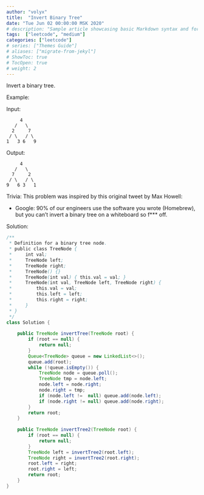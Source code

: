 ```yaml
---
author: "volyx"
title:  "Invert Binary Tree"
date: "Tue Jun 02 00:00:00 MSK 2020"
# description: "Sample article showcasing basic Markdown syntax and formatting for HTML elements."
tags:  ["leetcode", "medium"]
categories: ["leetcode"]
# series: ["Themes Guide"]
# aliases: ["migrate-from-jekyl"]
# ShowToc: true
# TocOpen: true
# weight: 2
---
```


Invert a binary tree.

Example:

Input:
```
     4
   /   \
  2     7
 / \   / \
1   3 6   9
```

Output:
```
     4
   /   \
  7     2
 / \   / \
9   6 3   1
```

Trivia:
This problem was inspired by this original tweet by Max Howell:

- Google: 90% of our engineers use the software you wrote (Homebrew), but you can’t invert a binary tree on a whiteboard so f*** off.

Solution: 

```java
/**
 * Definition for a binary tree node.
 * public class TreeNode {
 *     int val;
 *     TreeNode left;
 *     TreeNode right;
 *     TreeNode() {}
 *     TreeNode(int val) { this.val = val; }
 *     TreeNode(int val, TreeNode left, TreeNode right) {
 *         this.val = val;
 *         this.left = left;
 *         this.right = right;
 *     }
 * }
 */
class Solution {
    
    public TreeNode invertTree(TreeNode root) {
        if (root == null) {
            return null;
        }
        Queue<TreeNode> queue = new LinkedList<>();
        queue.add(root);
        while (!queue.isEmpty()) {
            TreeNode node = queue.poll();
            TreeNode tmp = node.left;
            node.left = node.right;
            node.right = tmp;
            if (node.left !=  null) queue.add(node.left);
            if (node.right != null) queue.add(node.right);
        }
        return root;
    }
    
    public TreeNode invertTree2(TreeNode root) {
        if (root == null) {
            return null;
        }
        TreeNode left = invertTree2(root.left);
        TreeNode right = invertTree2(root.right);
        root.left = right;
        root.right = left;
        return root;
    }
}
